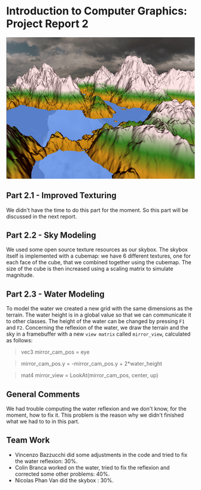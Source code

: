 # Introduction to Computer Graphics: Project Report 2

![status](status2.png)
## Part 2.1 - Improved Texturing
We didn't have the time to do this part for the moment. So this part will be discussed in the next report.

## Part 2.2 - Sky Modeling

We used some open source texture resources as our skybox.
The skybox itself is implemented with a cubemap: we have 6 different textures, one for each face of the cube,
that we combined together using the cubemap.
The size of the cube is then increased using a scaling matrix to simulate magnitude.

## Part 2.3 - Water Modeling
To model the water we created a new grid with the same dimensions as the terrain.
The water height is in a global value so that we can communicate it to other classes.
The height of the water can be changed by pressing `F1` and `F2`.
Concerning the reflexion of the water, we draw the terrain and the sky in a framebuffer with a new `view matrix` called `mirror_view`, calculated as follows:
>vec3 mirror_cam_pos = eye

>mirror_cam_pos.y = -mirror_cam_pos.y + 2*water_height

>mat4 mirror_view = LookAt(mirror_cam_pos, center, up)

## General Comments
We had trouble computing the water reflexion and we don't know, for the moment, how to fix it. This problem is the reason why we didn't finished what we had to to in this part.

## Team Work
 - Vincenzo Bazzucchi did some adjustments in the code and tried to fix the water reflexion: 30%.
 - Colin Branca worked on the water, tried to fix the reflexion and corrected some other problems:  40%.
 - Nicolas Phan Van did the skybox : 30%.
